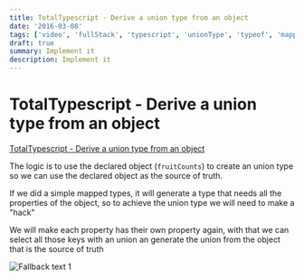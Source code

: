 ```yaml
---
title: TotalTypescript - Derive a union type from an object
date: '2016-03-08'
tags: ['video', 'fullStack', 'typescript', 'unionType', 'typeof', 'mappedTypes', 'read', 'withResume']
draft: true
summary: Implement it
description: Implement it
---
```

# TotalTypescript - Derive a union type from an object


[TotalTypescript - Derive a union type from an object](https://www.totaltypescript.com/tips/derive-a-union-type-from-an-object)

The logic is to use the declared object (`fruitCounts`) to create an union type so we can use the declared object as the source of truth.

If we did a simple mapped types, it will generate a type that needs all the properties of the object, so to achieve the union type we will need to make a "hack"

We will make each property has their own property again, with that we can select all those keys with an union an generate the union from the object that is the source of truth


![Fallback text 1](/static/assets/pasted-image-20221010213127.png)


